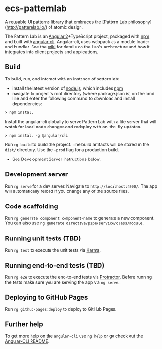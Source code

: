 # ecs-patternlab
A reusable UI patterns library that embraces the [Pattern Lab philosophy] (http://patternlab.io/) of atomic design.

The Pattern Lab is an [Angular 2](https://angular.io)+TypeScript project, packaged with [npm](https://npmjs.org) and built with 
[angular-cli](https://github.com/angular/angular-cli). Angular-cli, uses webpack as a module loader and bundler. 
See the [wiki](https://github.com/ECSTeam/ecs-patternlab/wiki) for details on the Lab's architecture and how it integrates into client projects and 
applications.

## Build

To build, run, and interact with an instance of pattern lab:

 - install the latest version of [node.js](https://nodejs.org), which includes [npm](https://docs.npmjs.com/getting-started/what-is-npm)
 - navigate to project's root directory (where package.json is) on the cmd line and enter the following command to download and install dependencies:
```
> npm install
```
Install the angular-cli globally to serve Pattern Lab with a lite server that will watch for local code changes and redeploy with on-the-fly updates.
```
> npm install -g @angular/cli
```

Run `ng build` to build the project. The build artifacts will be stored in the `dist/` directory. Use the `-prod` flag for a production build.

- See Development Server instructions below.

## Development server

Run `ng serve` for a dev server. Navigate to `http://localhost:4200/`. The app will automatically reload if you change any of the source files.

## Code scaffolding

Run `ng generate component component-name` to generate a new component. You can also use `ng generate directive/pipe/service/class/module`.

## Running unit tests (TBD)

Run `ng test` to execute the unit tests via [Karma](https://karma-runner.github.io).

## Running end-to-end tests (TBD)

Run `ng e2e` to execute the end-to-end tests via [Protractor](http://www.protractortest.org/).
Before running the tests make sure you are serving the app via `ng serve`.

## Deploying to GitHub Pages

Run `ng github-pages:deploy` to deploy to GitHub Pages.

## Further help

To get more help on the `angular-cli` use `ng help` or go check out the [Angular-CLI README](https://github.com/angular/angular-cli/blob/master/README.md).